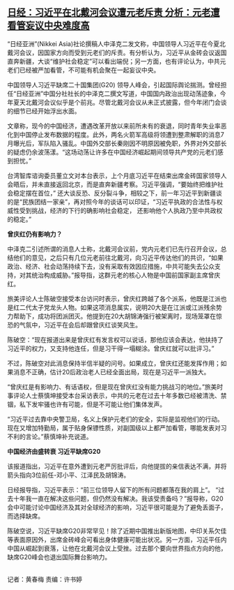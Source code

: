 <!--1693988016000-->
[日经：习近平在北戴河会议遭元老斥责 分析：元老遭看管妄议中央难度高](https://www.rfa.org/mandarin/yataibaodao/zhengzhi/hcm1-09062023041309.html)
------

<p>“日经亚洲”(Nikkei Asia)社论撰稿人中泽克二发文称，中国领导人习近平在今夏北戴河会议，因国家方向而受到元老们的斥责。有分析认为，习近平从金砖会议返国直奔新疆，大谈“维护社会稳定”可以看出端倪；另一方面，也有评论认为，中共元老们已经被严加看管，不可能有机会聚在一起妄议中央。</p><p>中国领导人习近平缺席二十国集团(G20) 领导人峰会，引起国际舆论揣测。曾经担任“日经亚洲”中国分社社长的中泽克二撰文写道，中国国内政治出现动荡迹象，今年夏天北戴河会议似乎是个前兆。尽管北戴河会议从未正式披露，但今年闭门会谈的细节已经开始浮出水面。</p><p>文章称，现今的中国经济，遭遇改革开放以来前所未有的衰退，同时青年失业率恶化到中国停止发布数据的程度。此外，两名火箭军高级将领遭到整肃解职的消息7月曝光后，军队陷入骚乱。中国外交部长秦刚因不明原因被免职，外界对外交部长的疑虑仍余波荡漾。“这场动荡让许多在中国经济崛起期间领导共产党的元老们感到担忧。”</p><p>台湾智库谘询委员董立文对本台表示，上个月底习近平在结束出席金砖国家领导人会晤后，并未直接返回北京，而是直奔新疆考察。习近平强调，“要始终把维护社会稳定摆在首位，” 还大谈反恐、反分裂斗争，相较之下，前一年习近平到新疆谈的是“民族团结一家亲”，再对照今年的谈话可以印证，“习近平执政的合法性与权威性受到挑战，经济的下行的确影响社会稳定， 还影响他个人执政乃至中共政权的稳定。”</p><p><strong>曾庆红仍有影响力？</strong></p><p>中泽克二引述所谓的消息人士称，北戴河会议前，党内元老们已先行召开会议，总结他们的意见，之后只有几位元老前往北戴河，向习近平传达他们的共识，“如果政治、经济、社会动荡持续下去，没有采取有效因应措施，中共可能失去公众支持，对其统治构成威胁。”报导指，这群元老的核心人物是中国前国家副主席曾庆红。</p><p>旅美评论人士陈破空接受本台访问时表示，曾庆红跨越了各个派系，他既是江派也是红二代太子党龙头人物。如果这项消息属实，说明20大是在江派或江派残余势力帮助下，成功将团派团灭。他提到在20大胡锦涛强行被架离时，现场笼罩在惊恐的气氛中，习近平在会后却跟曾庆红谈笑风生。</p><p>陈破空：“现在报道出来是曾庆红有发言权可以说话，那他应该会表达，他扶持了习近平的权力，又支持他连任，但是习干得一塌糊涂。曾庆红就可以批评习。”</p><p>不过，陈破空对此消息保持半信半疑的问号。如果成立，曾庆红还能发挥作用；如果消息不正确，估计20后政治老人已经全面出局，现在是习近平一派独大。</p><p>“曾庆红是有影响力、有话语权，但是现在曾庆红没有能力挑战习的地位。”旅美时事评论人士蔡慎坤接受本台采访表示，中共的元老在过去十年多数已经被清洗、禁锢，私下发牢骚也许有可能，但是不可能让他们集体发声。</p><p>“习近平过去靠中央警卫局，名义上保护元老们的安全，实际是监视他们的行动。现在又增加特勤局，属于贴身保镖性质，对副国级以上都严加看管，哪能发表对习不利的言论。”蔡慎坤补充说道。</p><p><strong>中国经济由盛转衰 习近平缺席G20</strong></p><p>该报道指出，习近平在意外遭到元老严厉批评后，向他提拔的亲信表达不满，并将箭头指向3位前任-邓小平、江泽民及胡锦涛。</p><p>日经报导指，习近平表示：“前三位领导人留下的所有问题都落在我的肩上”。 “过去十年我一直在解决这些问题，但仍然没有解决。我该受责备吗？”报导称，G20会中可能讨论中国经济及其对全球经济的影响，习近平很可能是为了避免丢面子，而选择缺席。</p><p>陈破空说，习近平缺席G20非常罕见！除了近期中国推出新版地图，中印关系欠佳等表面原因外，出席金砖峰会可看出身体健康可能出状况。另一方面，习近平任内中国从崛起到衰落，让他在北戴河会议上受挫。过去那个要向世界指点方向的他，缺席G20峰会也退出国际舞台影响力。</p><p><br/>记者：黄春梅 责编：许书婷</p>
